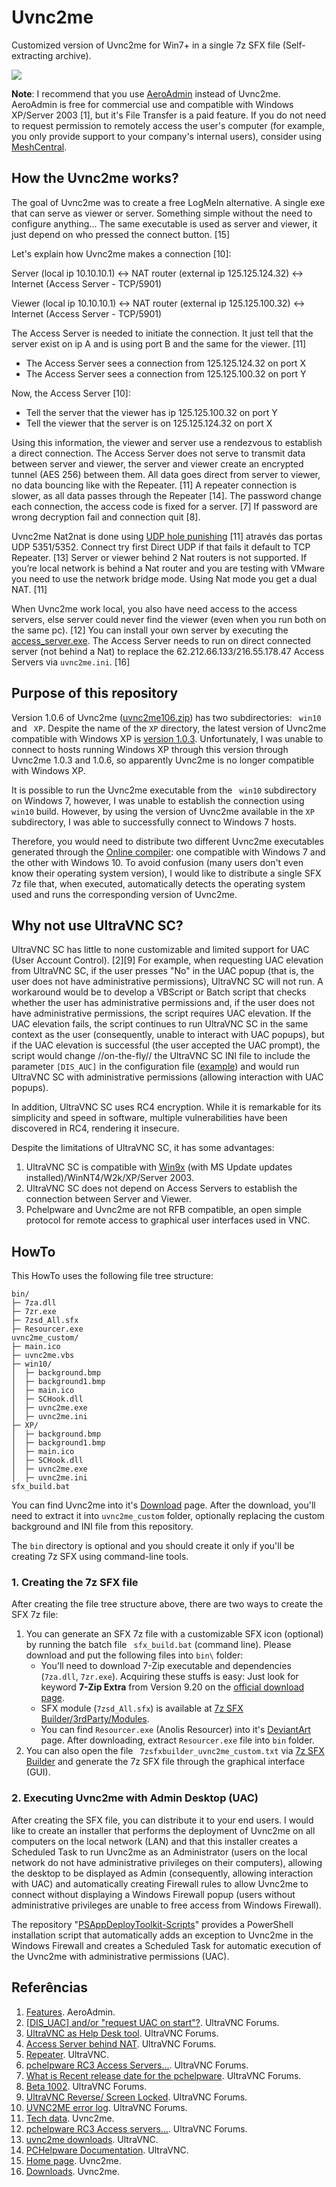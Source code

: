 # Uvnc2me

Customized version of Uvnc2me for Win7+ in a single 7z SFX file (Self-extracting archive).

![](uvnc2me_custom/background.bmp)

**Note**: I recommend that you use [AeroAdmin](https://www.aeroadmin.com/en/) instead of Uvnc2me. AeroAdmin is free for commercial use and compatible with Windows XP/Server 2003 [1], but it's File Transfer is a paid feature. If you do not need to request permission to remotely access the user's computer (for example, you only provide support to your company's internal users), consider using [MeshCentral](https://www.meshcommander.com/meshcentral2).

## How the Uvnc2me works?

The goal of Uvnc2me was to create a free LogMeIn alternative. A single exe that can serve as viewer or server. Something simple without the need to configure anything... The same executable is used as server and viewer, it just depend on who pressed the connect button. [15]

Let's explain how Uvnc2me makes a connection [10]:

Server (local ip 10.10.10.1) <-> NAT router (external ip 125.125.124.32) <-> Internet (Access Server - TCP/5901)

Viewer (local ip 10.10.10.1) <-> NAT router (external ip 125.125.100.32) <-> Internet (Access Server - TCP/5901)

The Access Server is needed to initiate the connection. It just tell that the server exist on ip A and is using port B and the same for the viewer. [11]

- The Access Server sees a connection from 125.125.124.32 on port X
- The Access Server sees a connection from 125.125.100.32 on port Y

Now, the Access Server [10]:

- Tell the server that the viewer has ip 125.125.100.32 on port Y 
- Tell the viewer that the server is on 125.125.124.32 on port X

Using this information, the viewer and server use a rendezvous to establish a direct connection. The Access Server does not serve to transmit data between server and viewer, the server and viewer create an encrypted tunnel (AES 256) between them. All data goes direct from server to viewer, no data bouncing like with the Repeater. [11] A repeater connection is slower, as all data passes through the Repeater [14]. The password change each connection, the access code is fixed for a server. [7] If password are wrong decryption fail and connection quit [8].

Uvnc2me Nat2nat is done using [UDP hole punishing](http://en.wikipedia.org/wiki/UDP_hole_punching) [11] através das portas UDP 5351/5352. Connect try first Direct UDP if that fails it default to TCP Repeater. [13] Server or viewer behind 2 Nat routers is not supported. If you’re local network is behind a Nat router and you are testing with VMware you need to use the network bridge mode. Using Nat mode you get a dual NAT. [11]

When Uvnc2me work local, you also have need access to the access servers, else server could never find the viewer (even when you run both on the same pc). [12] You can install your own server by executing the [access_server.exe](https://www.uvnc.eu/download/pchw2/access_server.exe). The Access Server needs to run on direct connected server (not behind a Nat) to replace the 62.212.66.133/216.55.178.47 Access Servers via ``uvnc2me.ini``. [16]

## Purpose of this repository

Version 1.0.6 of Uvnc2me ([uvnc2me106.zip](http://www.uvnc2me.com/download/uvnc2me106/)) has two subdirectories: `` win10`` and `` XP``. Despite the name of the ``XP`` directory, the latest version of Uvnc2me compatible with Windows XP is [version 1.0.3](http://www.uvnc2me.com/download/). Unfortunately, I was unable to connect to hosts running Windows XP through this version through Uvnc2me 1.0.3 and 1.0.6, so apparently Uvnc2me is no longer compatible with Windows XP.

It is possible to run the Uvnc2me executable from the `` win10`` subdirectory on Windows 7, however, I was unable to establish the connection using `` win10`` build. However, by using the version of Uvnc2me available in the ``XP`` subdirectory, I was able to successfully connect to Windows 7 hosts.

Therefore, you would need to distribute two different Uvnc2me executables generated through the [Online compiler](https://www.uvnc.com/downloads/pchelpware/108-uvnc2me-downloads.html): one compatible with Windows 7 and the other with Windows 10. To avoid confusion (many users don't even know their operating system version), I would like to distribute a single SFX 7z file that, when executed, automatically detects the operating system used and runs the corresponding version of Uvnc2me.

## Why not use UltraVNC SC?

UltraVNC SC has little to none customizable and limited support for UAC (User Account Control). [2][9] For example, when requesting UAC elevation from UltraVNC SC, if the user presses "No" in the UAC popup (that is, the user does not have administrative permissions), UltraVNC SC will not run. A workaround would be to develop a VBScript or Batch script that checks whether the user has administrative permissions and, if the user does not have administrative permissions, the script requires UAC elevation. If the UAC elevation fails, the script continues to run UltraVNC SC in the same context as the user (consequently, unable to interact with UAC popups), but if the UAC elevation is successful (the user accepted the UAC prompt), the script would change //on-the-fly// the UltraVNC SC INI file to include the parameter `` [DIS_AUC] `` in the configuration file ([example](https://forum.ultravnc.net/viewtopic.php?f=54&p=91542)) and would run UltraVNC SC with administrative permissions (allowing interaction with UAC popups).

In addition, UltraVNC SC uses RC4 encryption. While it is remarkable for its simplicity and speed in software, multiple vulnerabilities have been discovered in RC4, rendering it insecure.

Despite the limitations of UltraVNC SC, it has some advantages:

1. UltraVNC SC is compatible with [Win9x](https://forum.ultravnc.net/viewtopic.php?f=15&t=4536) (with MS Update updates installed)/WinNT4/W2k/XP/Server 2003.
1. UltraVNC SC does not depend on Access Servers to establish the connection between Server and Viewer.
1. Pchelpware and Uvnc2me are not RFB compatible, an open simple protocol for remote access to graphical user interfaces used in VNC.

## HowTo

This HowTo uses the following file tree structure:

```
bin/
├─ 7za.dll
├─ 7zr.exe
├─ 7zsd_All.sfx
├─ Resourcer.exe
uvnc2me_custom/
├─ main.ico
├─ uvnc2me.vbs
├─ win10/
│  ├─ background.bmp
│  ├─ background1.bmp
│  ├─ main.ico
│  ├─ SCHook.dll
│  ├─ uvnc2me.exe
│  ├─ uvnc2me.ini
├─ XP/
│  ├─ background.bmp
│  ├─ background1.bmp
│  ├─ main.ico
│  ├─ SCHook.dll
│  ├─ uvnc2me.exe
│  ├─ uvnc2me.ini
sfx_build.bat
```

You can find Uvnc2me into it's [Download](http://www.uvnc2me.com/download/) page. After the download, you'll need to extract it into ``uvnc2me_custom`` folder, optionally replacing the custom background and INI file from this repository.

The ``bin`` directory is optional and you should create it only if you'll be creating 7z SFX using command-line tools.

### 1. Creating the 7z SFX file

After creating the file tree structure above, there are two ways to create the SFX 7z file:

1. You can generate an SFX 7z file with a customizable SFX icon (optional) by running the batch file `` sfx_build.bat`` (command line). Please download and put the following files into ``bin\`` folder:
     - You'll need to download 7-Zip executable and dependencies (``7za.dll``, ``7zr.exe``). Acquiring these stuffs is easy: Just look for keyword **7-Zip Extra** from Version 9.20 on the [official download page](https://www.7-zip.org/download.html).
	 - SFX module (``7zsd_All.sfx``) is available at [7z SFX Builder/3rdParty/Modules](https://sourceforge.net/p/s-zipsfxbuilder/code/ci/master/tree/3rdParty/Modules/).
     - You can find ``Resourcer.exe`` (Anolis Resourcer) into it's [DeviantArt](https://www.deviantart.com/anolisfx/art/Anolis-Resourcer-116235998) page. After downloading, extract ``Resourcer.exe`` file into ``bin`` folder.
2. You can also open the file `` 7zsfxbuilder_uvnc2me_custom.txt`` via [7z SFX Builder](https://sourceforge.net/projects/s-zipsfxbuilder/) and generate the 7z SFX file through the graphical interface (GUI).

### 2. Executing Uvnc2me with Admin Desktop (UAC)

After creating the SFX file, you can distribute it to your end users. I would like to create an installer that performs the deployment of Uvnc2me on all computers on the local network (LAN) and that this installer creates a Scheduled Task to run Uvnc2me as an Administrator (users on the local network do not have administrative privileges on their computers), allowing the desktop to be displayed as Admin (consequently, allowing interaction with UAC) and automatically creating Firewall rules to allow Uvnc2me to connect without displaying a Windows Firewall popup (users without administrative privileges are unable to free access from Windows Firewall).

The repository "[PSAppDeployToolkit-Scripts](https://github.com/coldscientist/PSAppDeployToolkit-Scripts)" provides a PowerShell installation script that automatically adds an exception to Uvnc2me in the Windows Firewall and creates a Scheduled Task for automatic execution of the Uvnc2me with administrative permissions (UAC).

## Referências 

1. [Features](https://www.aeroadmin.com/en/features.html). AeroAdmin.
2. [[DIS_UAC] and/or "request UAC on start"?](https://forum.ultravnc.net/viewtopic.php?f=15&t=35218). UltraVNC Forums.
3. [UltraVNC as Help Desk tool](https://forum.ultravnc.net/viewtopic.php?f=70&t=31502). UltraVNC Forums.
4. [Access Server behind NAT](https://forum.ultravnc.net/viewtopic.php?f=69&t=31862). UltraVNC Forums.
5. [Repeater](https://www.uvnc.com/products/uvnc-repeater.html). UltraVNC.
6. [pchelpware RC3 Access Servers...](https://forum.ultravnc.net/viewtopic.php?f=65&t=29563). UltraVNC Forums.
7. [What is Recent release date for the pchelpware](https://forum.ultravnc.net/viewtopic.php?f=31&t=31640). UltraVNC Forums.
8. [Beta 1002](https://forum.ultravnc.net/viewtopic.php?f=65&t=29146&start=0). UltraVNC Forums.
9. [UltraVNC Reverse/ Screen Locked](https://forum.ultravnc.net/viewtopic.php?f=3&t=33532). UltraVNC Forums.
10. [UVNC2ME error log](https://forum.ultravnc.net/viewtopic.php?f=69&t=33218). UltraVNC Forums.
11. [Tech data](https://www.uvnc2me.com/tech-data). Uvnc2me.
12. [pchelpware RC3 Access servers...](https://forum.ultravnc.net/viewtopic.php?f=65&t=29563). UltraVNC Forums.
13. [uvnc2me downloads](https://www.uvnc.com/downloads/pchelpware/108-uvnc2me-downloads.html). UltraVNC.
14. [PCHelpware Documentation](https://www.uvnc.com/docs/pchelpware.html). UltraVNC.
15. [Home page](https://www.uvnc2me.com/). Uvnc2me.
16. [Downloads](https://www.uvnc2me.com/uvnc2me-download). Uvnc2me.
